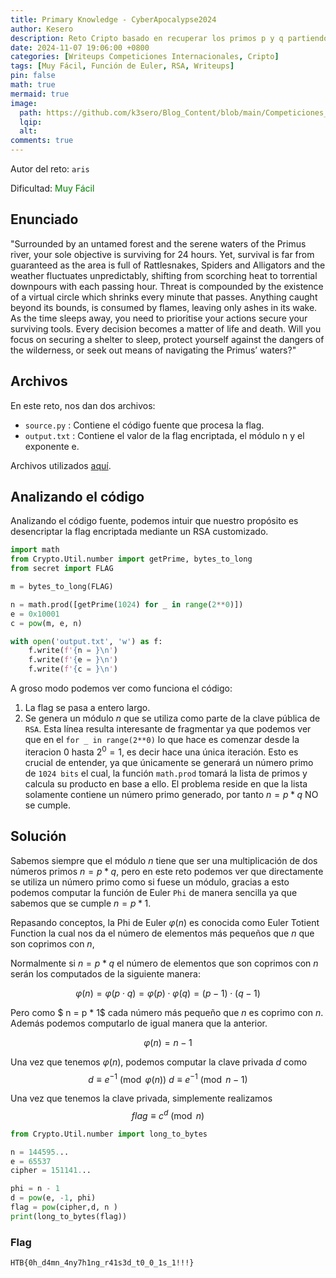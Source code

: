 ```yaml
---
title: Primary Knowledge - CyberApocalypse2024
author: Kesero
description: Reto Cripto basado en recuperar los primos p y q partiendo de bits alternos.
date: 2024-11-07 19:06:00 +0800
categories: [Writeups Competiciones Internacionales, Cripto]
tags: [Muy Fácil, Función de Euler, RSA, Writeups]
pin: false
math: true
mermaid: true
image:
  path: https://github.com/k3sero/Blog_Content/blob/main/Competiciones_Internacionales_Writeups/2024/Cripto/CyberApocalypse2024/Primary_Knowledge/Primary_Knowleadge.png?raw=true
  lqip: 
  alt: 
comments: true
---
```


Autor del reto: `aris`

Dificultad: <font color=green>Muy Fácil</font>

## Enunciado

"Surrounded by an untamed forest and the serene waters of the Primus river, your sole objective is surviving for 24 hours. Yet, survival is far from guaranteed as the area is full of Rattlesnakes, Spiders and Alligators and the weather fluctuates unpredictably, shifting from scorching heat to torrential downpours with each passing hour. Threat is compounded by the existence of a virtual circle which shrinks every minute that passes. Anything caught beyond its bounds, is consumed by flames, leaving only ashes in its wake. As the time sleeps away, you need to prioritise your actions secure your surviving tools. Every decision becomes a matter of life and death. Will you focus on securing a shelter to sleep, protect yourself against the dangers of the wilderness, or seek out means of navigating the Primus’ waters?"


## Archivos

En este reto, nos dan dos archivos:

- `source.py` : Contiene el código fuente que procesa la flag.
- `output.txt` : Contiene el valor de la flag encriptada, el módulo n y el exponente e.

Archivos utilizados [aquí](https://github.com/k3sero/Blog_Content/tree/main/Competiciones_Internacionales_Writeups/2024/Cripto/CyberApocalypse2024/Primary_Knowledge).

## Analizando el código

Analizando el código fuente, podemos intuir que nuestro propósito es desencriptar la flag encriptada mediante un RSA customizado.

```python
import math
from Crypto.Util.number import getPrime, bytes_to_long
from secret import FLAG

m = bytes_to_long(FLAG)

n = math.prod([getPrime(1024) for _ in range(2**0)])
e = 0x10001
c = pow(m, e, n)

with open('output.txt', 'w') as f:
    f.write(f'{n = }\n')
    f.write(f'{e = }\n')
    f.write(f'{c = }\n')
```

A groso modo podemos ver como funciona el código:

1. La flag se pasa a entero largo.
2. Se genera un módulo $n$ que se utiliza como parte de la clave pública de `RSA`. Esta línea resulta interesante de fragmentar ya que podemos ver que en el `for _ in range(2**0)` lo que hace es comenzar desde la iteracion 0 hasta $2^0 = 1$, es decir hace una única iteración. Esto es crucial de entender, ya que únicamente se generará un número primo de `1024 bits` el cual, la función `math.prod` tomará la lista de primos y calcula su producto en base a ello. El problema reside en que la lista solamente contiene un número primo generado, por tanto $n = p * q$ NO se cumple.

## Solución

Sabemos siempre que el módulo $n$ tiene que ser una multiplicación de dos números primos $n = p * q$, pero en este reto podemos ver que directamente se utiliza un número primo como si fuese un módulo, gracias a esto podemos computar la función de Euler `Phi` de manera sencilla ya que sabemos que se cumple $n = p * 1$.

Repasando conceptos, la Phi de Euler $φ(n)$ es conocida como Euler Totient Function la cual nos da el número de elementos más pequeños que $n$ que son coprimos con $n$,

Normalmente si $n = p * q$ el número de elementos que son coprimos con $n$ serán los computados de la siguiente manera:

$$ φ(n) = φ(p \cdot q) = φ(p) \cdot φ(q) = (p-1) \cdot (q-1) $$

Pero como $ n = p * 1$ cada número más pequeño que $n$ es coprimo con $n$. Además podemos computarlo de igual manera que la anterior. 

$$ φ(n) = n-1 $$

Una vez que tenemos $φ(n)$, podemos computar la clave privada $d$ como $$ d \equiv e^{-1} \pmod {φ(n)}\ d \equiv e^{-1} \pmod {n-1} $$

Una vez que tenemos la clave privada, simplemente realizamos $$flag \equiv c^{d} \pmod {n} $$

```python
from Crypto.Util.number import long_to_bytes

n = 144595...
e = 65537
cipher = 151141...

phi = n - 1
d = pow(e, -1, phi)
flag = pow(cipher,d, n )
print(long_to_bytes(flag))
```

### Flag

`HTB{0h_d4mn_4ny7h1ng_r41s3d_t0_0_1s_1!!!}`